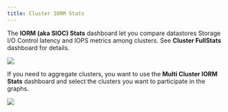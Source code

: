 ```yaml
---
title: Cluster IORM Stats
---
```



The **IORM (aka SIOC) Stats** dashboard let you compare datastores Storage I/O Control latency and IOPS metrics among clusters. See **Cluster FullStats** dashboard for details.

[![](/media/vmware_cluster_iorm_stats.png)](http://www.poligraf.io/vmware_cluster_iorm_stats-2/)

If you need to aggregate clusters, you want to use the **Multi Cluster IORM Stats** dashboard and select the clusters you want to participate in the graphs.

[![](/media/vmware_multi_cluster_iorm_stats.png)](http://www.poligraf.io/vmware_multi_cluster_iorm_stats-2/)

